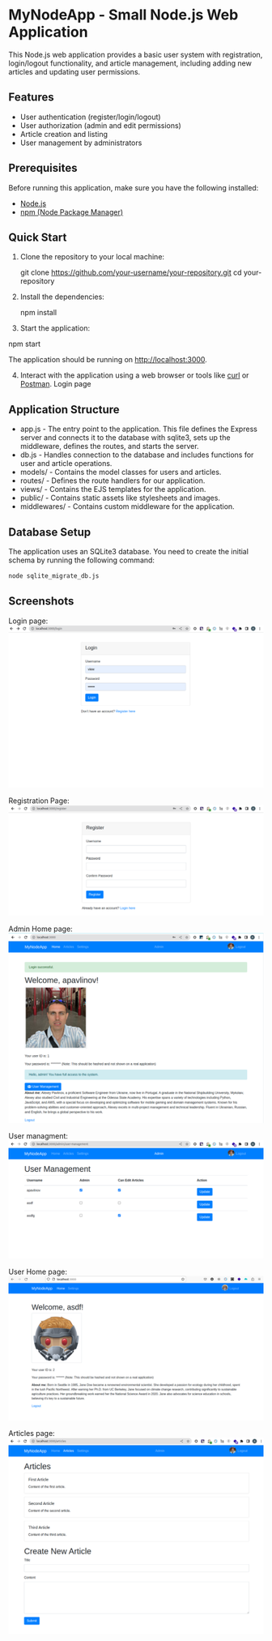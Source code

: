 # MyNodeApp - Small Node.js Web Application

This Node.js web application provides a basic user system with registration, login/logout functionality, and article management, including adding new articles and updating user permissions.

## Features

- User authentication (register/login/logout)
- User authorization (admin and edit permissions)
- Article creation and listing
- User management by administrators

## Prerequisites

Before running this application, make sure you have the following installed:
- [Node.js](https://nodejs.org/)
- [npm (Node Package Manager)](https://www.npmjs.com/)

## Quick Start

1. Clone the repository to your local machine:

    

    git clone https://github.com/your-username/your-repository.git
    cd your-repository
    

2. Install the dependencies:

    
 
   npm install
    

3. Start the application:

    
   
 npm start
    

  
  The application should be running on [http://localhost:3000](http://localhost:3000).

4. Interact with the application using a web browser or tools like [curl](https://curl.se/) or [Postman](https://www.postman.com/).
Login page
## Application Structure

- app.js - The entry point to the application. This file defines the Express server and connects it to the database with sqlite3, sets up the middleware, defines the routes, and starts the server.
- db.js - Handles connection to the database and includes functions for user and article operations.
- models/ - Contains the model classes for users and articles.
- routes/ - Defines the route handlers for our application.
- views/ - Contains the EJS templates for the application.
- public/ - Contains static assets like stylesheets and images.
- middlewares/ - Contains custom middleware for the application.

## Database Setup

The application uses an SQLite3 database. You need to create the initial schema by running the following command:

```sh
node sqlite_migrate_db.js
```

## Screenshots

Login page:
![Login page](assets/2023-11-23%2021-30-03.png)

Registration Page:
![Registration Page](assets/2023-11-23%2021-45-02.png)

Admin Home page:
![Home admin page](assets/2023-11-23%2021-39-16.png)

User managment:
![User managment](assets/2023-11-23%2021-39-33.png)

User Home page:
![User home](assets/2023-11-23%2021-39-51.png)

Articles page:
![Articles page](assets/2023-11-23%2021-36-38.png)